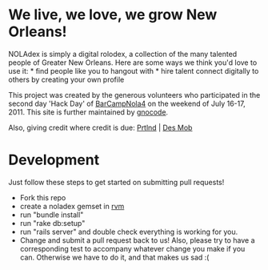 We live, we love, we grow New Orleans!
======================================

NOLAdex is simply a digital rolodex, a collection of the many talented people of Greater New Orleans.
Here are some ways we think you'd love to use it:
	* find people like you to hangout with
	* hire talent connect digitally to others by creating your own profile

This project was created by the generous volunteers who participated in the second day 'Hack Day' of [BarCampNola4](http://www.barcampnola.org) on the weekend of July 16-17, 2011. This site is further maintained by [gnocode](http://www.gnocode.com).

Also, giving credit where credit is due: [Prtlnd](http://www.prtlnd.com) | [Des Mob](http://www.desmob.com)

Development
===========
Just follow these steps to get started on submitting pull requests!

  * Fork this repo
  * create a noladex gemset in [rvm](https://rvm.beginrescueend.com/)
  * run "bundle install"
  * run "rake db:setup"
  * run "rails server" and double check everything is working for you.
  * Change and submit a pull request back to us!  Also, please try to have a corresponding test to accompany whatever change you make if you can.  Otherwise we have to do it, and that makes us sad :(
